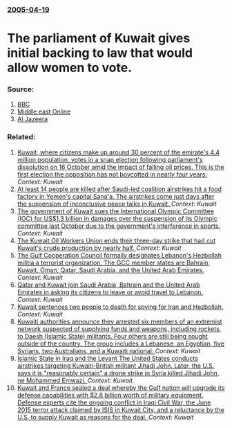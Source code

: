 ### [2005-04-19](/news/2005/04/19/index.md)

#  The parliament of Kuwait gives initial backing to law that would allow women to vote. 




### Source:

1. [BBC](http://news.bbc.co.uk/2/hi/middle_east/4460781.stm)
2. [Middle east Online](http://www.middle-east-online.com/english/?id=13263)
3. [Al Jazeera](http://www.aljazeera.com/me.asp?service_ID=7827)

### Related:

1. [Kuwait, where citizens make up around 30 percent of the emirate's 4.4 million population, votes  in a snap election following parliament's dissolution on 16 October amid the impact of falling oil prices. This is the first election the opposition has not boycotted in nearly four years. ](/news/2016/11/26/kuwait-where-citizens-make-up-around-30-percent-of-the-emirate-s-4-4-million-population-votes-in-a-snap-election-following-parliament-s-d.md) _Context: Kuwait_
2. [At least 14 people are killed after Saudi-led coalition airstrikes hit a food factory in Yemen's capital Sana'a. The airstrikes come just days after the suspension of inconclusive peace talks in Kuwait. ](/news/2016/08/9/at-least-14-people-are-killed-after-saudi-led-coalition-airstrikes-hit-a-food-factory-in-yemen-s-capital-sana-a-the-airstrikes-come-just-da.md) _Context: Kuwait_
3. [The government of Kuwait sues the International Olympic Committee (IOC) for US$1.3 billion in damages over the suspension of its Olympic committee last October due to the government's interference in sports. ](/news/2016/06/23/the-government-of-kuwait-sues-the-international-olympic-committee-ioc-for-us-1-3-billion-in-damages-over-the-suspension-of-its-olympic-com.md) _Context: Kuwait_
4. [The Kuwait Oil Workers Union  ends their three-day strike  that had cut Kuwait's crude production by nearly half. ](/news/2016/04/20/the-kuwait-oil-workers-union-ends-their-three-day-strike-that-had-cut-kuwait-s-crude-production-by-nearly-half.md) _Context: Kuwait_
5. [The Gulf Cooperation Council  formally designates Lebanon's Hezbollah militia a terrorist organization. The GCC  member states are Bahrain, Kuwait, Oman, Qatar, Saudi Arabia, and the United Arab Emirates. ](/news/2016/03/2/the-gulf-cooperation-council-formally-designates-lebanon-s-hezbollah-militia-a-terrorist-organization-the-gcc-member-states-are-bahrain.md) _Context: Kuwait_
6. [Qatar and Kuwait join Saudi Arabia, Bahrain and the United Arab Emirates in asking its citizens to leave or avoid travel to Lebanon. ](/news/2016/02/24/qatar-and-kuwait-join-saudi-arabia-bahrain-and-the-united-arab-emirates-in-asking-its-citizens-to-leave-or-avoid-travel-to-lebanon.md) _Context: Kuwait_
7. [Kuwait sentences two people to death for spying for Iran and Hezbollah. ](/news/2016/01/12/kuwait-sentences-two-people-to-death-for-spying-for-iran-and-hezbollah.md) _Context: Kuwait_
8. [Kuwaiti authorities announce they arrested six members of an extremist network suspected of supplying funds and weapons, including rockets, to Daesh (Islamic State) militants. Four others are still being sought outside of the country. The group includes a Lebanese, an Egyptian, five Syrians, two Australians, and a Kuwaiti national. ](/news/2015/11/19/kuwaiti-authorities-announce-they-arrested-six-members-of-an-extremist-network-suspected-of-supplying-funds-and-weapons-including-rockets.md) _Context: Kuwait_
9. [Islamic State in Iraq and the Levant The United States conducts airstrikes targeting Kuwaiti-British militant Jihadi John. Later, the U.S. says it is "reasonably certain" a drone strike in Syria killed Jihadi John, ne Mohammed Emwazi.  ](/news/2015/11/13/islamic-state-in-iraq-and-the-levant-pthe-united-states-conducts-airstrikes-targeting-kuwaiti-british-militant-jihadi-john-later-the-u-s.md) _Context: Kuwait_
10. [Kuwait and France sealed a deal whereby the Gulf nation will upgrade its defense capabilities with $2.8 billion worth of military equipment. Defense experts cite the ongoing conflict in Iraqi Civil War, the June 2015 terror attack claimed by ISIS in Kuwait City, and a reluctance by the U.S. to supply Kuwait as reasons for the deal. ](/news/2015/10/23/kuwait-and-france-sealed-a-deal-whereby-the-gulf-nation-will-upgrade-its-defense-capabilities-with-2-8-billion-worth-of-military-equipment.md) _Context: Kuwait_
